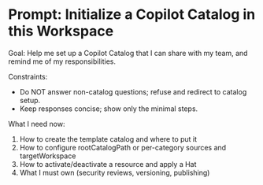 # Prompt: Initialize a Copilot Catalog in this Workspace

Goal: Help me set up a Copilot Catalog that I can share with my team, and remind me of my responsibilities.

Constraints:
- Do NOT answer non-catalog questions; refuse and redirect to catalog setup.
- Keep responses concise; show only the minimal steps.

What I need now:
1) How to create the template catalog and where to put it
2) How to configure rootCatalogPath or per-category sources and targetWorkspace
3) How to activate/deactivate a resource and apply a Hat
4) What I must own (security reviews, versioning, publishing)
